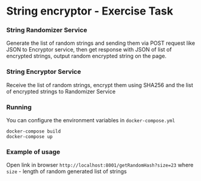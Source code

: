 # String encryptor - Exercise Task

### String Randomizer Service

Generate the list of random strings and sending them via POST request like JSON to Encryptor service, then get response with JSON of list of encrypted strings, output random encrypted string on the page.

### String Encryptor Service

Receive the list of random strings, encrypt them using SHA256 and the list of encrypted strings to Randomizer Service



### Running

You can configure the environment variables in `docker-compose.yml`

```
docker-compose build
docker-compose up
```

### Example of usage


Open link in browser `http://localhost:8001/getRandomHash?size=23` where `size` - length of random generated list of strings


